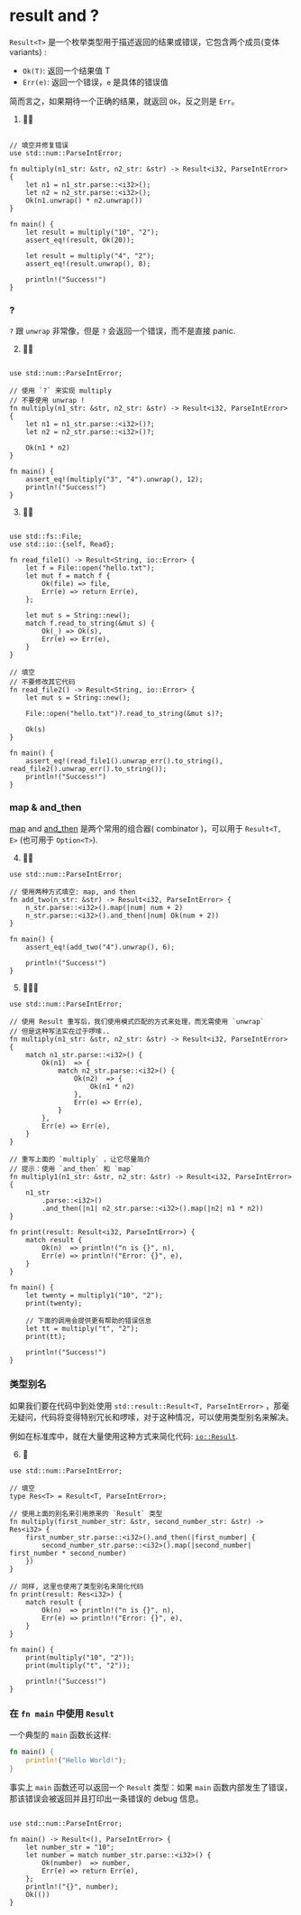 # result and ?
`Result<T>` 是一个枚举类型用于描述返回的结果或错误，它包含两个成员(变体 variants) :

- `Ok(T)`: 返回一个结果值 T
- `Err(e)`: 返回一个错误，`e` 是具体的错误值

简而言之，如果期待一个正确的结果，就返回 `Ok`，反之则是 `Err`。


1. 🌟🌟
```rust,editable

// 填空并修复错误
use std::num::ParseIntError;

fn multiply(n1_str: &str, n2_str: &str) -> Result<i32, ParseIntError> {
    let n1 = n1_str.parse::<i32>();
    let n2 = n2_str.parse::<i32>();
    Ok(n1.unwrap() * n2.unwrap())
}

fn main() {
    let result = multiply("10", "2");
    assert_eq!(result, Ok(20));

    let result = multiply("4", "2");
    assert_eq!(result.unwrap(), 8);

    println!("Success!")
}
```

### ? 
`?` 跟 `unwrap` 非常像，但是 `?` 会返回一个错误，而不是直接 panic.

2. 🌟🌟
```rust,editable

use std::num::ParseIntError;

// 使用 `?` 来实现 multiply
// 不要使用 unwrap !
fn multiply(n1_str: &str, n2_str: &str) -> Result<i32, ParseIntError> {
    let n1 = n1_str.parse::<i32>()?;
    let n2 = n2_str.parse::<i32>()?;

    Ok(n1 * n2)
}

fn main() {
    assert_eq!(multiply("3", "4").unwrap(), 12);
    println!("Success!")
}
```

3. 🌟🌟
```rust,editable

use std::fs::File;
use std::io::{self, Read};

fn read_file1() -> Result<String, io::Error> {
    let f = File::open("hello.txt");
    let mut f = match f {
        Ok(file) => file,
        Err(e) => return Err(e),
    };

    let mut s = String::new();
    match f.read_to_string(&mut s) {
        Ok(_) => Ok(s),
        Err(e) => Err(e),
    }
}

// 填空
// 不要修改其它代码
fn read_file2() -> Result<String, io::Error> {
    let mut s = String::new();

    File::open("hello.txt")?.read_to_string(&mut s)?;

    Ok(s)
}

fn main() {
    assert_eq!(read_file1().unwrap_err().to_string(), read_file2().unwrap_err().to_string());
    println!("Success!")
}
```

### map & and_then
[map](https://doc.rust-lang.org/stable/std/result/enum.Result.html#method.map) and [and_then](https://doc.rust-lang.org/stable/std/result/enum.Result.html#method.and_then) 是两个常用的组合器( combinator )，可以用于 `Result<T, E>` (也可用于 `Option<T>`).

4. 🌟🌟 

```rust,editable
use std::num::ParseIntError;

// 使用两种方式填空: map, and then
fn add_two(n_str: &str) -> Result<i32, ParseIntError> {
    n_str.parse::<i32>().map(|num| num + 2)
    n_str.parse::<i32>().and_then(|num| Ok(num + 2))
}

fn main() {
    assert_eq!(add_two("4").unwrap(), 6);

    println!("Success!")
}
```

5. 🌟🌟🌟
```rust,editable
use std::num::ParseIntError;

// 使用 Result 重写后，我们使用模式匹配的方式来处理，而无需使用 `unwrap`
// 但是这种写法实在过于啰嗦..
fn multiply(n1_str: &str, n2_str: &str) -> Result<i32, ParseIntError> {
    match n1_str.parse::<i32>() {
        Ok(n1)  => {
            match n2_str.parse::<i32>() {
                Ok(n2)  => {
                    Ok(n1 * n2)
                },
                Err(e) => Err(e),
            }
        },
        Err(e) => Err(e),
    }
}

// 重写上面的 `multiply` ，让它尽量简介
// 提示：使用 `and_then` 和 `map`
fn multiply1(n1_str: &str, n2_str: &str) -> Result<i32, ParseIntError> {
    n1_str
        .parse::<i32>()
        .and_then(|n1| n2_str.parse::<i32>().map(|n2| n1 * n2))
}

fn print(result: Result<i32, ParseIntError>) {
    match result {
        Ok(n)  => println!("n is {}", n),
        Err(e) => println!("Error: {}", e),
    }
}

fn main() {
    let twenty = multiply1("10", "2");
    print(twenty);

    // 下面的调用会提供更有帮助的错误信息
    let tt = multiply("t", "2");
    print(tt);

    println!("Success!")
}
```

### 类型别名
如果我们要在代码中到处使用 `std::result::Result<T, ParseIntError>` ，那毫无疑问，代码将变得特别冗长和啰嗦，对于这种情况，可以使用类型别名来解决。

例如在标准库中，就在大量使用这种方式来简化代码: [`io::Result`](https://doc.rust-lang.org/std/io/type.Result.html).

6. 🌟
```rust,editable
use std::num::ParseIntError;

// 填空
type Res<T> = Result<T, ParseIntError>;

// 使用上面的别名来引用原来的 `Result` 类型
fn multiply(first_number_str: &str, second_number_str: &str) -> Res<i32> {
    first_number_str.parse::<i32>().and_then(|first_number| {
        second_number_str.parse::<i32>().map(|second_number| first_number * second_number)
    })
}

// 同样, 这里也使用了类型别名来简化代码
fn print(result: Res<i32>) {
    match result {
        Ok(n)  => println!("n is {}", n),
        Err(e) => println!("Error: {}", e),
    }
}

fn main() {
    print(multiply("10", "2"));
    print(multiply("t", "2"));

    println!("Success!")
}
```

### 在 `fn main` 中使用 `Result`
一个典型的 `main` 函数长这样: 
```rust
fn main() {
    println!("Hello World!");
}
```
事实上 `main` 函数还可以返回一个 `Result` 类型：如果 `main` 函数内部发生了错误，那该错误会被返回并且打印出一条错误的 debug 信息。

```rust,editable

use std::num::ParseIntError;

fn main() -> Result<(), ParseIntError> {
    let number_str = "10";
    let number = match number_str.parse::<i32>() {
        Ok(number)  => number,
        Err(e) => return Err(e),
    };
    println!("{}", number);
    Ok(())
}
```